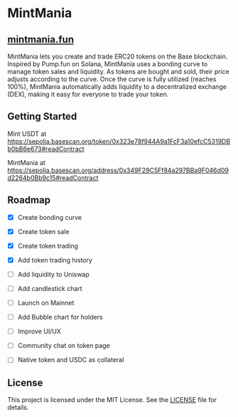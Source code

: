 # MintMania


## [mintmania.fun](https://mintmania.fun)

MintMania lets you create and trade ERC20 tokens on the Base blockchain. Inspired by Pump.fun on Solana, MintMania uses a bonding curve to manage token sales and liquidity. As tokens are bought and sold, their price adjusts according to the curve. Once the curve is fully utilized (reaches 100%), MintMania automatically adds liquidity to a decentralized exchange (DEX), making it easy for everyone to trade your token.


## Getting Started

Mint USDT at https://sepolia.basescan.org/token/0x323e78f944A9a1FcF3a10efcC5319DBb0bB6e673#readContract

MintMania at https://sepolia.basescan.org/address/0x349F29C5Ff84a297BBa9F046d09d2264b0Bb9c15#readContract


## Roadmap

- [x] Create bonding curve
- [x] Create token sale
- [x] Create token trading
- [x] Add token trading history
- [ ] Add liquidity to Uniswap
- [ ] Add candlestick chart
- [ ] Launch on Mainnet
- [ ] Add Bubble chart for holders
- [ ] Improve UI/UX
- [ ] Community chat on token page
- [ ] Native token and USDC as collateral




## License

This project is licensed under the MIT License. See the [LICENSE](LICENSE) file for details.
